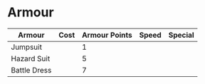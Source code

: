 # Armour

| Armour       | Cost | Armour Points | Speed | Special |
| ------------ | ---- | ------------- | ----- | ------- |
| Jumpsuit     |      | 1             |       |         |
| Hazard Suit  |      | 5             |       |         |
| Battle Dress |      | 7             |       |         |
